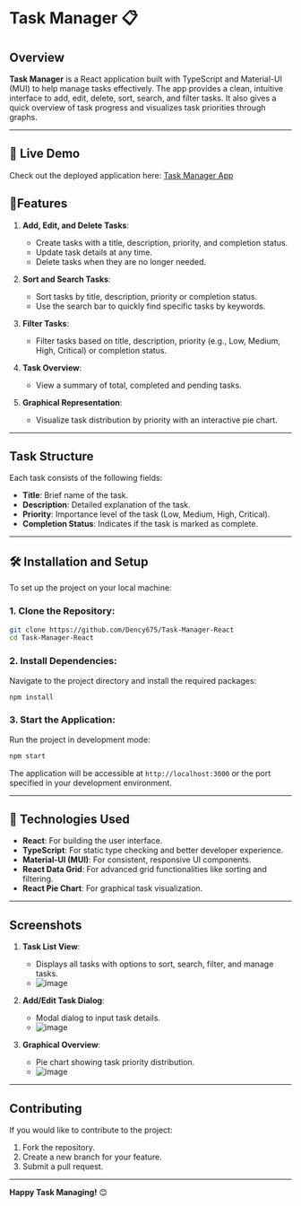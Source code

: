 # Task Manager 📋

## Overview

**Task Manager** is a React application built with TypeScript and Material-UI (MUI) to help manage tasks effectively. The app provides a clean, intuitive interface to add, edit, delete, sort, search, and filter tasks. It also gives a quick overview of task progress and visualizes task priorities through graphs.

---

## 🚀 Live Demo

Check out the deployed application here: [Task Manager App](https://task-manager-react-sigma.vercel.app/)

## 🌟Features

1. **Add, Edit, and Delete Tasks**:

   - Create tasks with a title, description, priority, and completion status.
   - Update task details at any time.
   - Delete tasks when they are no longer needed.

2. **Sort and Search Tasks**:

   - Sort tasks by title, description, priority or completion status.
   - Use the search bar to quickly find specific tasks by keywords.

3. **Filter Tasks**:

   - Filter tasks based on title, description, priority (e.g., Low, Medium, High, Critical) or completion status.

4. **Task Overview**:

   - View a summary of total, completed and pending tasks.

5. **Graphical Representation**:
   - Visualize task distribution by priority with an interactive pie chart.

---

## Task Structure

Each task consists of the following fields:

- **Title**: Brief name of the task.
- **Description**: Detailed explanation of the task.
- **Priority**: Importance level of the task (Low, Medium, High, Critical).
- **Completion Status**: Indicates if the task is marked as complete.

---

## 🛠️ Installation and Setup

To set up the project on your local machine:

### 1. Clone the Repository:

```bash
git clone https://github.com/Dency675/Task-Manager-React
cd Task-Manager-React
```

### 2. Install Dependencies:

Navigate to the project directory and install the required packages:

```bash
npm install
```

### 3. Start the Application:

Run the project in development mode:

```bash
npm start
```

The application will be accessible at `http://localhost:3000` or the port specified in your development environment.

---

##  🧩 Technologies Used

- **React**: For building the user interface.
- **TypeScript**: For static type checking and better developer experience.
- **Material-UI (MUI)**: For consistent, responsive UI components.
- **React Data Grid**: For advanced grid functionalities like sorting and filtering.
- **React Pie Chart**: For graphical task visualization.

---

## Screenshots

1. **Task List View**:

   - Displays all tasks with options to sort, search, filter, and manage tasks.
   - ![image](https://github.com/user-attachments/assets/50cac99d-03ae-4672-a998-99c87cf79304)

2. **Add/Edit Task Dialog**:

   - Modal dialog to input task details.
   - ![image](https://github.com/user-attachments/assets/81b3329d-b845-4653-bab3-8ba7fb13d97e)

3. **Graphical Overview**:
   - Pie chart showing task priority distribution.
   - ![image](https://github.com/user-attachments/assets/7b62f196-450f-440a-943c-2a6e6d44b203)

---

## Contributing

If you would like to contribute to the project:

1. Fork the repository.
2. Create a new branch for your feature.
3. Submit a pull request.

---

**Happy Task Managing!** 😊
